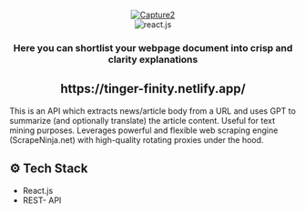 <div align="center">
  <br />
<a href="https://tinger-finity.netlify.app"><img src="https://i.ibb.co/WxhJfbV/Capture2.png" alt="Capture2" border="0"></a>
  <br />

  <div>
    <img src="https://img.shields.io/badge/-React_JS-black?style=for-the-badge&logoColor=white&logo=react&color=61DAFB" alt="react.js" />
  </div>

  <h3 align="center">Here you can shortlist your webpage document into crisp and clarity explanations</h3>
  <h2> https://tinger-finity.netlify.app/ </h2>
</div>

This is an API which extracts news/article body from a URL and uses GPT to summarize (and optionally translate) the article content. Useful for text mining purposes. Leverages powerful and flexible web scraping engine (ScrapeNinja.net) with high-quality rotating proxies under the hood.


## <a name="tech-stack">⚙️ Tech Stack</a>

- React.js
- REST- API


